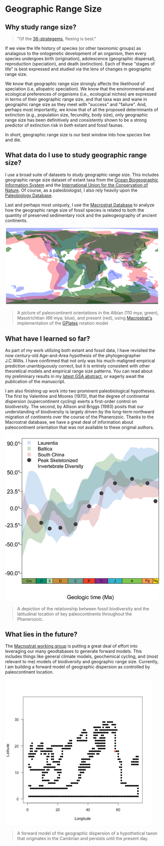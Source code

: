 # Geographic Range Size

## Why study range size?
> "Of the [36-strategems](https://en.wikipedia.org/wiki/Thirty-Six_Stratagems), fleeing is best."

If we view the life history of species (or other taxonomic groups) as analagous to the ontogenetic development of an organism, then every species undergoes birth (origination), adolescence (geographic dispersal), reproduction (speciation), and death (extinction). Each of these "stages of life" is best expressed and studied via the lens of changes in geographic range size.

We know that geographic range size strongly affects the likelihood of speciation (i.e, allopatric speciation). We know that the environmental and ecological preferences of organisms (i.e., ecological niches) are expressed in terms of their geographic range size, and that taxa wax and wane in geographic range size as they meet with "success" and "failure". And, perhaps most importantly, we know that of all the proposed determinants of extinction (e.g., population size, fecundity, body size), only geographic range size has been definitively and consistently shown to be a strong predictor of extinction risk in *both* extant and fossil faunas.

In short, geographic range size is our best window into how *species* live and die.

## What data do I use to study geographic range size?

I use a broad suite of datasets to study geographic range size. This includes geographic range size dataset of extant taxa from the [Ocean Biogeographic Information System](www.iobis.org) and the [International Union for the Conservation of Nature](www.iucnredlist.org). Of course, as a paleobiologist, I also rely heavily upon the [Paleobiology Database](www.paleobiodb.org).

Last and perhaps most uniquely, I use the [Macrostrat Database](www.macrostrat.org) to analyze how the geographic range size of fossil species is related to both the quantity of preserved sedimentary rock and the paleogeography of ancient continents.

![Paleocontinent Image](https://raw.githubusercontent.com/aazaff/aazaff.github.io/master/projects/Alice.png)
> A picture of paleocontinent orientations in the Albian (110 mya; green), Masstrichtian (66 mya; blue), and present (red), using [Macrostrat's](www.macrostrat.org) implementation of the [GPlates](www.gplates.org) rotation model

## What have I learned so far?

As part of my work utilizing both extant and fossil data, I have revisited the now century-old Age-and-Area hypothesis of the phytogeographer J.C.Willis. I have confirmed that not only was his much-maligned empirical prediction unambiguously correct, but it is entirely consistent with other theoretical models and empirical range size patterns. You can read about my preliminary results in my [latest GSA abstract](https://gsa.confex.com/gsa/2015AM/webprogram/Paper269082.html), or eagerly await the publication of the manuscript.

I am also finishing up work into two prominent paleobiological hypotheses. The first by Valentine and Moores (1970), that the degree of continental dispersion (supercontinent cycling) exerts a first-order control on biodiversity. The second, by Allison and Briggs (1993) posits that our understanding of biodiversity is largely driven by the long-term northward migration of continents over the course of the Phanerozoic. Thanks to the Macrostrat database, we have a great deal of information about paleocontinent orientation that was not available to these original authors.

![Allison&Briggs](https://github.com/aazaff/aazaff.github.io/blob/master/projects/AliceLatitude.png)
> A depiction of the relationship between fossil biodiversity and the latitudinal location of key paleocontinents throughout the Phanerozoic.

## What lies in the future?

The [Macrostrat working group](www.macrostrat.org) is putting a great deal of effort into leveraging our many geodtabases to generate forward models. This includes things like general climate models, geochemical cycling, and (most relevant to me) models of biodiversity and geographic range size. Currently, I am building a forward model of geographic dispersion as controlled by paleocontinent location.  

![ForwardModel](https://github.com/aazaff/aazaff.github.io/blob/master/projects/Alice.gif)
> A forward model of the geographic dispersion of a hypothetical taxon that originates in the Cambrian and persists until the present day.
